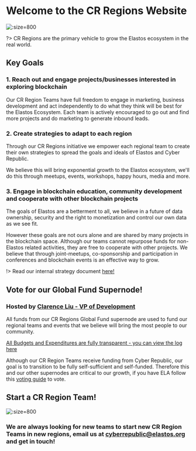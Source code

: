 

# Welcome to the CR Regions Website

![](https://s3.amazonaws.com/elastosjs.com/img/bitwork-ela-wall.jpg ':size=800')

?> CR Regions are the primary vehicle to grow the Elastos ecosystem in the real world.

## Key Goals

### 1. Reach out and engage projects/businesses interested in exploring blockchain

Our CR Region Teams have full freedom to engage in marketing, business development and act independently 
to do what they think will be best for the Elastos Ecosystem. Each team is actively encouraged
to go out and find more projects and do marketing to generate inbound leads.

### 2. Create strategies to adapt to each region 

Through our CR Regions initiative we empower each regional team to create their own
strategies to spread the goals and ideals of Elastos and Cyber Republic.

We believe this will bring exponential growth to the Elastos ecosystem, we'll do this
through meetups, events, workshops, happy hours, media and more. 

### 3. Engage in blockchain education, community development and cooperate with other blockchain projects

The goals of Elastos are a betterment to all, we believe in a future of data ownership, security and the right
to monetization and control our own data as we see fit. 

However these goals are not ours alone and are shared by many projects in the blockchain space. Although our teams 
cannot repurpose funds for non-Elastos related activities, they are free to cooperate with other projects. We believe
that through joint-meetups, co-sponsorship and participation in conferences and blockchain events is an effective
way to grow.   

!> Read our internal strategy document [here!](https://docs.google.com/document/d/1E1YH_ygXBjDEf0Y8SGfn9JXbTVqy9qLYwMOKyh44FcI)

## Vote for our Global Fund Supernode! 

### Hosted by&nbsp;[Clarence Liu - VP of Development](/main/clarence-about.md)

All funds from our CR Regions Global Fund supernode are used to fund our regional teams 
and events that we believe will bring the most people to our community.

[All Budgets and Expenditures are fully transparent - you can view the log here](/supernodes/global-fund/budget.md)

Although our CR Region Teams receive funding from Cyber Republic, our goal is to transition 
to be fully self-sufficient and self-funded. Therefore this and our other supernodes are
critical to our growth, if you have ELA follow this [voting guide](/main/voting-guide.md) to vote.

## Start a CR Region Team!

![](https://s3.amazonaws.com/elastosjs.com/img/region-map.2f917b00.png ':size=800')

### We are always looking for new teams to start new CR Region Teams in new regions, email us at [cyberrepublic@elastos.org](mailto:cyberrepublic@elastos.org) and get in touch!   
